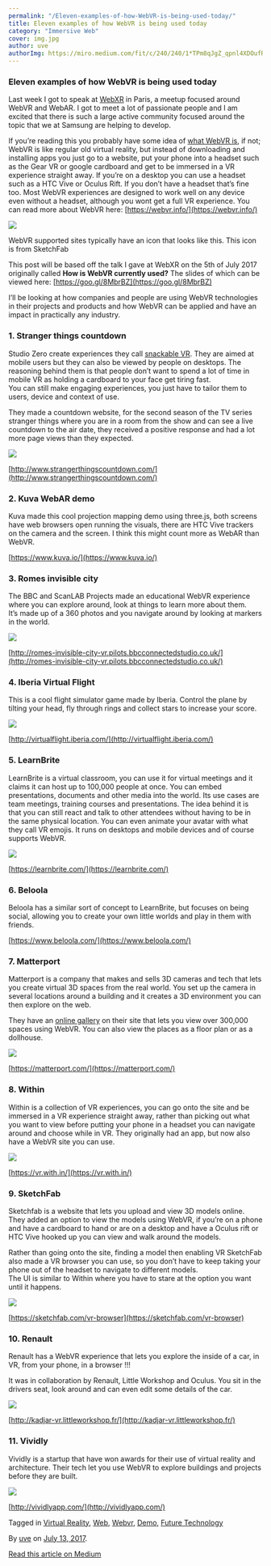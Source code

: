 ```yaml
---
permalink: "/Eleven-examples-of-how-WebVR-is-being-used-today/"
title: Eleven examples of how WebVR is being used today
category: "Immersive Web"
cover: img.jpg
author: uve
authorImg: https://miro.medium.com/fit/c/240/240/1*TPm8qJgZ_qpnl4XDOufR4Q.jpeg
---
```


### Eleven examples of how WebVR is being used today

Last week I got to speak at [WebXR](https://www.meetup.com/WebXR-Paris/) in Paris, a meetup focused around WebVR and WebAR. I got to meet a lot of passionate people and I am excited that there is such a large active community focused around the topic that we at Samsung are helping to develop.

If you’re reading this you probably have some idea of [what WebVR is](https://webvr.info/), if not; WebVR is like regular old virtual reality, but instead of downloading and installing apps you just go to a website, put your phone into a headset such as the Gear VR or google cardboard and get to be immersed in a VR experience straight away. If you’re on a desktop you can use a headset such as a HTC Vive or Oculus Rift. If you don’t have a headset that’s fine too. Most WebVR experiences are designed to work well on any device even without a headset, although you wont get a full VR experience. You can read more about WebVR here: [https://webvr.info/](https://webvr.info/)

![](https://cdn-images-1.medium.com/max/800/1*kXg-xlhl-NvodhYO9V1DSg.png)

WebVR supported sites typically have an icon that looks like this. This icon is from SketchFab

This post will be based off the talk I gave at WebXR on the 5th of July 2017 originally called **How is WebVR currently used?** The slides of which can be viewed here: [https://goo.gl/8MbrBZ](https://goo.gl/8MbrBZ)

I’ll be looking at how companies and people are using WebVR technologies in their projects and products and how WebVR can be applied and have an impact in practically any industry.

### 1\. Stranger things countdown

Studio Zero create experiences they call [snackable VR](https://studiozero.co/case_studies/snackable-vr/). They are aimed at mobile users but they can also be viewed by people on desktops. The reasoning behind them is that people don’t want to spend a lot of time in mobile VR as holding a cardboard to your face get tiring fast.  
You can still make engaging experiences, you just have to tailor them to users, device and context of use.

They made a countdown website, for the second season of the TV series stranger things where you are in a room from the show and can see a live countdown to the air date, they received a positive response and had a lot more page views than they expected.

![](https://cdn-images-1.medium.com/max/1000/0*YzxASa2DcTXyBg2_.)

[http://www.strangerthingscountdown.com/](http://www.strangerthingscountdown.com/)

### 2\. Kuva WebAR demo

Kuva made this cool projection mapping demo using three.js, both screens have web browsers open running the visuals, there are HTC Vive trackers on the camera and the screen. I think this might count more as WebAR than WebVR.

[https://www.kuva.io/](https://www.kuva.io/)

### 3\. Romes invisible city

The BBC and ScanLAB Projects made an educational WebVR experience where you can explore around, look at things to learn more about them.  
It’s made up of a 360 photos and you navigate around by looking at markers in the world.

![](https://cdn-images-1.medium.com/max/1000/0*R_hBWNfriWCXpeAF.)

[http://romes-invisible-city-vr.pilots.bbcconnectedstudio.co.uk/](http://romes-invisible-city-vr.pilots.bbcconnectedstudio.co.uk/)

### 4\. Iberia Virtual Flight

This is a cool flight simulator game made by Iberia. Control the plane by tilting your head, fly through rings and collect stars to increase your score.

![](https://cdn-images-1.medium.com/max/800/0*h4DjAQPE52RAHy5H.)

[http://virtualflight.iberia.com/](http://virtualflight.iberia.com/)

### 5\. LearnBrite

LearnBrite is a virtual classroom, you can use it for virtual meetings and it claims it can host up to 100,000 people at once. You can embed presentations, documents and other media into the world. Its use cases are team meetings, training courses and presentations. The idea behind it is that you can still react and talk to other attendees without having to be in the same physical location. You can even animate your avatar with what they call VR emojis. It runs on desktops and mobile devices and of course supports WebVR.

![](https://cdn-images-1.medium.com/max/1000/0*-rBP6iaF6mxu6Ay5.)

[https://learnbrite.com/](https://learnbrite.com/)

### 6\. Beloola

Beloola has a similar sort of concept to LearnBrite, but focuses on being social, allowing you to create your own little worlds and play in them with friends.

[https://www.beloola.com/](https://www.beloola.com/)

### 7\. Matterport

Matterport is a company that makes and sells 3D cameras and tech that lets you create virtual 3D spaces from the real world. You set up the camera in several locations around a building and it creates a 3D environment you can then explore on the web.

They have an [online gallery](https://matterport.com/gallery/) on their site that lets you view over 300,000 spaces using WebVR. You can also view the places as a floor plan or as a dollhouse.

![](https://cdn-images-1.medium.com/max/800/1*h4o5CV4HubwUH-mL6wdLXg.gif)

[https://matterport.com/](https://matterport.com/)

### 8\. Within

Within is a collection of VR experiences, you can go onto the site and be immersed in a VR experience straight away, rather than picking out what you want to view before putting your phone in a headset you can navigate around and choose while in VR. They originally had an app, but now also have a WebVR site you can use.

![](https://cdn-images-1.medium.com/max/1000/0*EpkJpLYx0lV0fyZP.)

[https://vr.with.in/](https://vr.with.in/)

### 9\. SketchFab

Sketchfab is a website that lets you upload and view 3D models online. They added an option to view the models using WebVR, if you’re on a phone and have a cardboard to hand or are on a desktop and have a Oculus rift or HTC Vive hooked up you can view and walk around the models.

Rather than going onto the site, finding a model then enabling VR SketchFab also made a VR browser you can use, so you don’t have to keep taking your phone out of the headset to navigate to different models.   
The UI is similar to Within where you have to stare at the option you want until it happens.

![](https://cdn-images-1.medium.com/max/1000/0*ZLLTkVxmYw7Zz9w5.)

[https://sketchfab.com/vr-browser](https://sketchfab.com/vr-browser)

### 10\. Renault

Renault has a WebVR experience that lets you explore the inside of a car, in VR, from your phone, in a browser !!!

It was in collaboration by Renault, Little Workshop and Oculus. You sit in the drivers seat, look around and can even edit some details of the car.

![](https://cdn-images-1.medium.com/max/1000/1*Zng0V16qt8IPHclkXAaDRg.png)

[http://kadjar-vr.littleworkshop.fr/](http://kadjar-vr.littleworkshop.fr/)

### 11\. Vividly

Vividly is a startup that have won awards for their use of virtual reality and architecture. Their tech let you use WebVR to explore buildings and projects before they are built.

![](https://cdn-images-1.medium.com/max/1000/0*IBNpLsCiW2qKKyJf.)

[http://vividlyapp.com/](http://vividlyapp.com/)

Tagged in [Virtual Reality](https://medium.com/tag/virtual-reality), [Web](https://medium.com/tag/web), [Webvr](https://medium.com/tag/webvr), [Demo](https://medium.com/tag/demo), [Future Technology](https://medium.com/tag/future-technology)

By [uve](https://medium.com/@uveavanto) on [July 13, 2017](https://medium.com/p/cbcb214b816c).

[Read this article on Medium](https://medium.com/@uveavanto/eleven-examples-of-how-webvr-is-being-used-today-cbcb214b816c)
